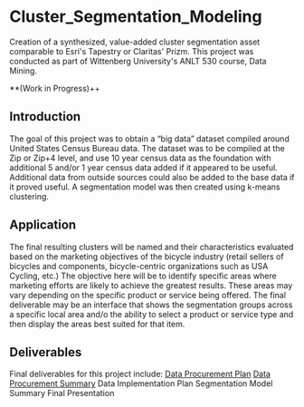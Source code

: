 # Cluster_Segmentation_Modeling

Creation of a synthesized, value-added cluster segmentation asset comparable to Esri's Tapestry or Claritas' Prizm.  This project was conducted as part of Wittenberg University's ANLT 530 course, Data Mining.

**(Work in Progress)++

## Introduction
The goal of this project was to obtain a “big data” dataset compiled around United States Census Bureau data. The dataset was to be compiled at the Zip or Zip+4 level, and use 10 year census data as the foundation with additional 5 and/or 1 year census data added if it appeared to be useful. Additional data from outside sources could also be added to the base data if it proved useful.  A segmentation model was then created using k-means clustering.  

## Application
The final resulting clusters will be named and their characteristics evaluated based on the marketing objectives of the bicycle industry (retail sellers of bicycles and components, bicycle-centric organizations such as USA Cycling, etc.)  The objective here will be to identify specific areas where marketing efforts are likely to achieve the greatest results.  These areas may vary depending on the specific product or service being offered.  The final deliverable may be an interface that shows the segmentation groups across a specific local area and/o the ability to select a product or service type and then display the areas best suited for that item.

## Deliverables
Final deliverables for this project include:
[Data Procurement Plan](https://github.com/mitchb63/Cluster_Segmentation_Modeling/blob/main/deliverables/Data_Procurement_Plan.pdf)
[Data Procurement Summary](https://github.com/mitchb63/Cluster_Segmentation_Modeling/blob/main/deliverables/Data_Procurement_Summary.pdf)
Data Implementation Plan
Segmentation Model Summary
Final Presentation
